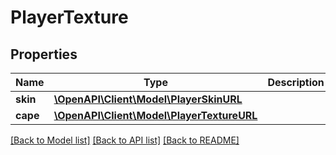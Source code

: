 # PlayerTexture

## Properties
Name | Type | Description | Notes
------------ | ------------- | ------------- | -------------
**skin** | [**\OpenAPI\Client\Model\PlayerSkinURL**](PlayerSkinURL.md) |  | [optional] 
**cape** | [**\OpenAPI\Client\Model\PlayerTextureURL**](PlayerTextureURL.md) |  | [optional] 

[[Back to Model list]](../README.md#documentation-for-models) [[Back to API list]](../README.md#documentation-for-api-endpoints) [[Back to README]](../README.md)


